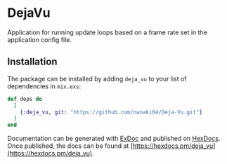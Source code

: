 # DejaVu

Application for running update loops based on a frame rate set in the application config file.

## Installation

The package can be installed
by adding `deja_vu` to your list of dependencies in `mix.exs`:

```elixir
def deps do
  [
    {:deja_vu, git: "https://github.com/nanaki04/Deja-Vu.git"}
  ]
end
```

Documentation can be generated with [ExDoc](https://github.com/elixir-lang/ex_doc)
and published on [HexDocs](https://hexdocs.pm). Once published, the docs can
be found at [https://hexdocs.pm/deja_vu](https://hexdocs.pm/deja_vu).

